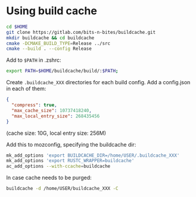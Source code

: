 # Using build cache

```sh
cd $HOME
git clone https://gitlab.com/bits-n-bites/buildcache.git
mkdir buildcache && cd buildcache
cmake -DCMAKE_BUILD_TYPE=Release ../src
cmake --build . --config Release
```

Add to `$PATH` in .zshrc:

```sh
export PATH=$HOME/buildcache/build/:$PATH;
```

Create `.buildcache_XXX` directories for each build config.
Add a config.json in each of them:

```json
{
  "compress": true,
  "max_cache_size": 10737418240,
  "max_local_entry_size": 268435456
}
```

(cache size: 10G, local entry size: 256M)

Add this to mozconfig, specifying the buildcache dir:

```sh
mk_add_options 'export BUILDCACHE_DIR=/home/USER/.buildcache_XXX'
mk_add_options 'export RUSTC_WRAPPER=buildcache'
ac_add_options --with-ccache=buildcache
```


In case cache needs to be purged:
```sh
buildcache -d /home/USER/buildcache_XXX -C
```
